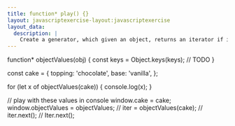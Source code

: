 ```yaml
---
title: function* play() {}
layout: javascriptexercise-layout:javascriptexercise
layout_data:
  description: |
    Create a generator, which given an object, returns an iterator if it's values;
---
```


function* objectValues(obj) {
  const keys = Object.keys(keys);
  // TODO
}

const cake = {
  topping: 'chocolate',
  base: 'vanilla',
};

for (let x of objectValues(cake)) {
  console.log(x);
}

// play with these values in console
window.cake = cake;
window.objectValues = objectValues;
// iter = objectValues(cake);
// iter.next();
// Iter.next();
